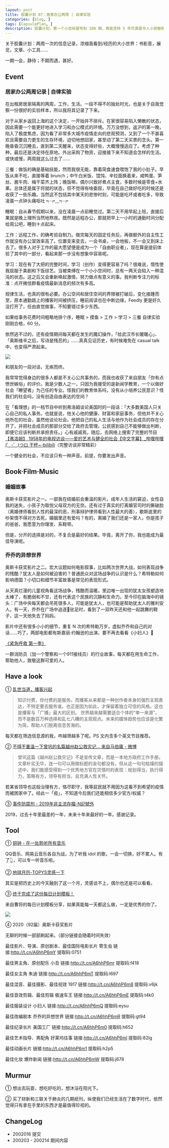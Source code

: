 ```yaml
---
layout: post
title: 胶囊计划 07：居家办公两周 | 自律实验
categories: [blog, ]
tags: [CapsulePlan, ]
description: 胶囊计划，第一个小目标是写到 100 期，真能坚持 5 年可真是令人小骄傲呢
---
```


关于胶囊计划：两周一次的信息记录，浓缩我看到/经历的大小世界：书影音，展览，文章、小工具……

一期一会，静待；不期而遇，甚好。

## Event

### 居家办公两周记录 | 自律实验

在出租房居家隔离的两周，工作，生活。一段不得不的独处时光，也是关于自我觉察一份很好的实验样本，所以我将其记录了下来。

对于从家乡返回上海的这个决定，一开始并不排斥。在家很容易陷入懒散的状态，因此需要一个能更好地进入学习和办公模式的环境。万万没想到，返沪的第一晚，陷入了极度焦虑，因为看了非常多大城市疫情走向的悲观预测，又到了一个不甚喜欢且需要自力更生的生存环境，迫切地想回家，甚至动了第二天买票的念头。第一晚昏昏沉沉睡去，直到第二天醒来，状态变得好些，大概慢慢适应了。考虑了种种，最后还是决定待在原地。外出采购了物资，迎接接下来不知道会怎样的生活。或快或慢，两周就这么过去了……

三餐：做饭的确是基础技能，然而我很无能，靠着简食速食喂饱了我的小肚子。早饭从来不吃，直接等着 brunch；中午白米饭、馄饨、辛拉面换着来，咸鸭蛋、笋丝、酱牛肉、梅干菜齐上阵；晚饭嘛，偶尔兴致好煮点主食，多数时候是零食+水果。总体还是属于将就的状态，但不觉得有啥委屈，毕竟在自己做好吃的时候还是收获了一些乐趣。当然这不包括其中某天的悲惨时刻，可能是吃坏或者吃多，导致凌晨一点钟头痛呕吐 ┭┮﹏┭┮

睡眠：自从春节假期以来，没在凌晨一点前睡觉过。第二天不用早起上班，直接后果就是晚上理所当然地熬夜。既然是远程办公，那就把早上一小时的通勤时间分配给周公吧，睡到十点起床。

工作：远程工作，的确考验自制力。做完每天的固定任务后，再做额外的自主性工作就没有办公室效率高了。位置变来变去，一会书桌，一会地板，不一会又到床上去了。很多人对于工作的最大愿望便是成为一个「自由职业者」，现在算是提前体验了其中的一部分，看起来那一步没有想象中容易呢。

学习：现在有了大把的完整时间，学习（创作）变得更容易了吗？很难说，惰性使我屈服于美剧和下饭综艺。当被束缚在一个小小空间时，总有一两天会陷入一种混沌的状态。这之后又会重新唤起激情，努力做点有意义的事。我判断专注力的标准：点开微信群看疫情最新消息的频次有多高。

规律生活，也真的很有必要。办公空间和居住空间的界限被打破后，变化接踵而至，原本通勤路上的播客时间被挤压，睡前阅读也在中断边缘，Feedly 更是好久没打开了，任由直觉做事，不知要错过多少东西。

如果给事务花费时间粗略地排个序，睡眠 > 摸鱼 > 工作 > 学习 > 三餐 自律实验刚刚合格，60 分。

依然逃不过的，还有疫情期间每天都在发生的魔幻操作，「给武汉市长暖暖心」、「奥斯维辛之后，写诗是残忍的」……真真见证历史，有时候难免在 casual talk 中，也变得严肃起来。

![](https://tva1.sinaimg.cn/large/0082zybpgy1gbsetjnhbaj30f80c00ua.jpg)

和朋友的一段对话，无疾而终。

我常常觉得身边的很多人都是不关心公共事务的，而我也收获了来自朋友「你有点愤世嫉俗」的评价。我是少数人之一，只因为我接受的是新闻学教育，一个以做好社会「瞭望者」为己任的专业。怪我们的教育体系吗，没有从小培养公民意识？怪我们的社会吗，没有创造自由表达的空间？

在「看理想」的一档节目中听到弗洛姆谈论美国时的一段话：「大多数美国人只关心自己的私人事务。也就是说，他关心他的健康、财富和家庭事务，但他并不关心他所在的社会，虽然他谈论社会。他把自己的私人生活与他作为社会成员的存在分开了，并把社会成员的那部分交给了政府去管理。公民感到自己不能够做出判断，即便它应该判断并承担责任。」心有戚戚焉，随后，去网络上搜索了完整的节目[【弗洛姆】 1958年的电视访谈——爱的艺术与健全的社会【中文字幕】_哔哩哔哩 (゜-゜)つロ 干杯~-bilibili](https://www.bilibili.com/video/av48869430/)（完整访谈非常精彩）

一个健全的社会，不应该只有一种声音。前提，你要发出声音。

## Book·Film·Music

### 婚姻故事

奥斯卡获奖影片之一。一部我在结婚前会重温的影片。成年人生活的窘迫，女性自我的迷失，小孩子为取悦父母双方的无奈。还有过于真实的打离婚官司时的撕破脸（离婚律师看到人性的最深的恶，刑事辩护律师看到人性最大的善），歇斯底里的吵架恨不得对方去死，婚姻里还有爱吗？有的，离婚了我们还是一家人，你是孩子的爸爸，我愿意为你理发、系鞋带。

但是，分开的选择是对的，不复合是最好的结果。毕竟，离开了你，我也能成为最佳导演呢。

### 乔乔的异想世界

奥斯卡获奖影片之二。宏大议题如何电影叙事，比如两次世界大战，如何表现战争的残酷？犹太人是如何被迫害的？普通民众对这场战争的认识是什么？希特勒如何影响德国？小切口和细节丰富故事是常见的表现形式。

从天真烂漫的儿童视角看这场战争，残酷而温暖。里边唯一出现的犹太女孩塑造地太棒了，有脆弱和不甘，还有代表这个民族的沉静和生命力。至今印在脑海中的镜头：广场中央每天都会吊死很多人，可能是犹太人，也可能是帮助犹太人的雅利安人。有一天，乔乔在广场中追逐🦋驻足时，看到了一双昨天还和他一起跳舞的鞋子，这一天他失去了妈妈。

影片中还有很多小小的细节，重复 N 次的希特勒万岁，虚拟乔乔和自己的对话……巧了，两部电影都有斯嘉丽·约翰逊的出演，要不再去看看《小妇人》👀

[《紧急呼救 第一季》](https://91mjw.com/video/1980.htm)

一群消防员（加一个警察和一个911接线员）的行业故事，每天都在用生命工作，帮助他人，致敬这群可爱的人。

## Have a look

① [乱世当道，播客兴起](https://mp.weixin.qq.com/s?__biz=MzA5Nzk4MDMxMg==&mid=2247485241&idx=1&sn=4732b3e9f044e0ceb5b0063ea4c755ac&chksm=9099ddcea7ee54d8a95acfd7bdd9243b178aa242f6393f8dcbc34d6d1a5f90d054834b04f1a9&mpshare=1&scene=1&srcid=&sharer_sharetime=1579501368497&sharer_shareid=a56587fa0b31f9e20d84d6901253d4ae#rd)

> 知识付费，你付费的是服务。而播客从来都是一种创作者本身的强烈主观表达，不特定要去服务谁。也正是因为如此，才保留着独立可信的风格。这也是播客与「广播」最大的区别。
> 世界越来越需要适合个体的“单一来源”，而不是数百万种选择和乱七八糟的主观观点。未来的媒体趋势也应该是化繁为简，帮助人们脱离信息苦海的。

每天都在筛选信息源的我，咋越筛越多了呢。PS 文内含多个英文节目推荐。

② [不得不重温一下曾巩的名篇越州赵公救灾记... 来自马伯庸 - 微博](https://weibo.com/1444865141/IssUAq8e3?type=repost#_rnd1581327131850)

> 曾巩这篇《越州赵公救灾记》不是宣传文章，而是一本地方政府工作手册。文章朴实无华，连一句可以用做标题的金句都没有。但从这一句句枯燥的描述中，我们能感受得到一个优秀地方官在灾情时的表现：规划得当，执行得力，策略有方，领导有担当，且充满人性关怀。

若某省领导也这般治理有方，恪尽职守，我等屁民就不用因为这看不到希望的疫情而被困家中了。经此一「疫」，不知道今后我们还能相信多少官方/权威？

③ [事件防腐剂 - 2019年非主流存檔-N記號外](https://wallhole.gitbook.io/2019-n/)

2019，过去十年里最差的一年，未来十年来最好的一年。感谢记录。

## Tool

① [铜钟 - 在一处聆听所有音乐](http://tongzhong.xyz/)

QQ音乐、网易云音乐各自为战，为了听我 idol 的歌，一会一切换，好不累人。有了👆，可以专一听音乐啦。

② [地球月历-TOPYS灵感一下](https://www.topys.cn/search?k=%E5%9C%B0%E7%90%83%E6%9C%88%E5%8E%86)

其实是把历史上的今天融到了这一个月，灵感谈不上，偶尔也还是可以看看。

③ [终于完成了这份每日计划模板！](https://mp.weixin.qq.com/s/5yCh_bFqj5Tj6a4sYd57Fg)

来自曹将的每日计划模板分享，如果真能每一天都这么做，一定是优秀的你了。

![](https://tva1.sinaimg.cn/large/0082zybpgy1gbv1srch6kj30u012ldjd.jpg)

④ 2020（92届）奥斯卡获奖影片

无聊的时候一部部刷起来。（部分链接会随着时间失效）

最佳影片、导演、原创剧本、最佳国际电影长片
寄生虫 链接:http://t.cn/A6hhP6mY 提取码:0751

最佳男主角、原创配乐
小丑 链接:http://t.cn/A6hhP6mr 提取码:f418

最佳女主角
朱迪 链接:http://t.cn/A6hhP6mT 提取码:l697

最佳混音、最佳摄影、最佳视效
1917 链接:http://t.cn/A6hhP6m8 提取码:v6jk

最佳音效剪辑、最佳剪辑
极速车王 链接:http://t.cn/A6hhP6mE 提取码:t4k0

最佳服装设计
小妇人 链接:http://t.cn/A6hhP6mQ 提取码:eysu

最佳改编剧本
乔乔的异想世界 链接:http://t.cn/A6hhP6mR 提取码:gt94

最佳纪录长片
美国工厂 链接:http://t.cn/A6hhP6m0 提取码:h652

最佳艺术指导、男配角
好莱坞往事 链接:http://t.cn/A6hhP6ml 提取码:82lg

最佳动画长片 链接:http://t.cn/A6hhP6m1 提取码:h2p5

最佳化妆
爆炸新闻 链接:http://t.cn/A6hhP6mW 提取码:j678

## Murmur

① 想出去玩耍，想吃好吃的，想沐浴在阳光下。

② 买了财新和三联关于肺炎的几期纸刊，纵使我们已经生活在了数字时代，依然觉得只有拿在手里的东西才是最值得珍视的。

## ChangeLog

- 2002016 提交
- 200203 - 200214 期间内容
